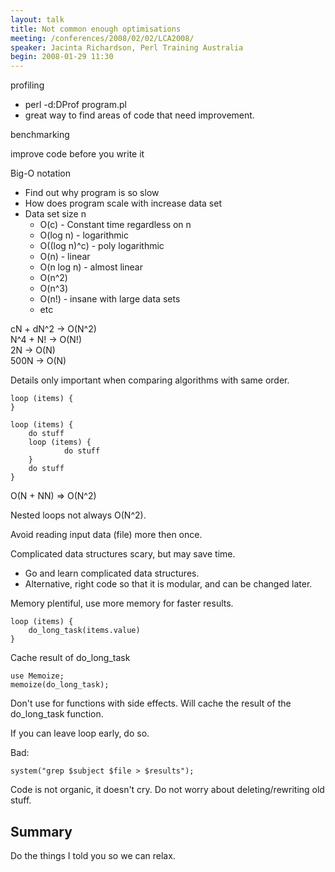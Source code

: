```yaml
---
layout: talk
title: Not common enough optimisations
meeting: /conferences/2008/02/02/LCA2008/
speaker: Jacinta Richardson, Perl Training Australia
begin: 2008-01-29 11:30
---
```

profiling

* perl -d:DProf program.pl
* great way to find areas of code that need improvement.

benchmarking

improve code before you write it

Big-O notation

* Find out why program is so slow
* How does program scale with increase data set
* Data set size n
  * O(c) - Constant time regardless on n
  * O(log n) - logarithmic
  * O((log n)^c) - poly logarithmic
  * O(n) - linear
  * O(n log n) - almost linear
  * O(n^2)
  * O(n^3)
  * O(n!) - insane with large data sets
  * etc

cN + dN^2 -> O(N^2)  
N^4 + N!  -> O(N!)  
2N        -> O(N)  
500N      -> O(N)

Details only important when comparing algorithms with same order.


    loop (items) {
    }

    loop (items) {
        do stuff
        loop (items) {
                do stuff
        }
        do stuff
    }

O(N + NN) => O(N^2)

Nested loops not always O(N^2).

Avoid reading input data (file) more then once.

Complicated data structures scary, but may save time.

* Go and learn complicated data structures.
* Alternative, right code so that it is modular, and can be changed
later.

Memory plentiful, use more memory for faster results.

    loop (items) {
        do_long_task(items.value)
    }

Cache result of do_long_task

    use Memoize;
    memoize(do_long_task);

Don't use for functions with side effects. Will cache the result of
the do_long_task function.

If you can leave loop early, do so.

Bad:

    system("grep $subject $file > $results");

Code is not organic, it doesn't cry. Do not worry about deleting/rewriting old
stuff.

## Summary

Do the things I told you so we can relax.
